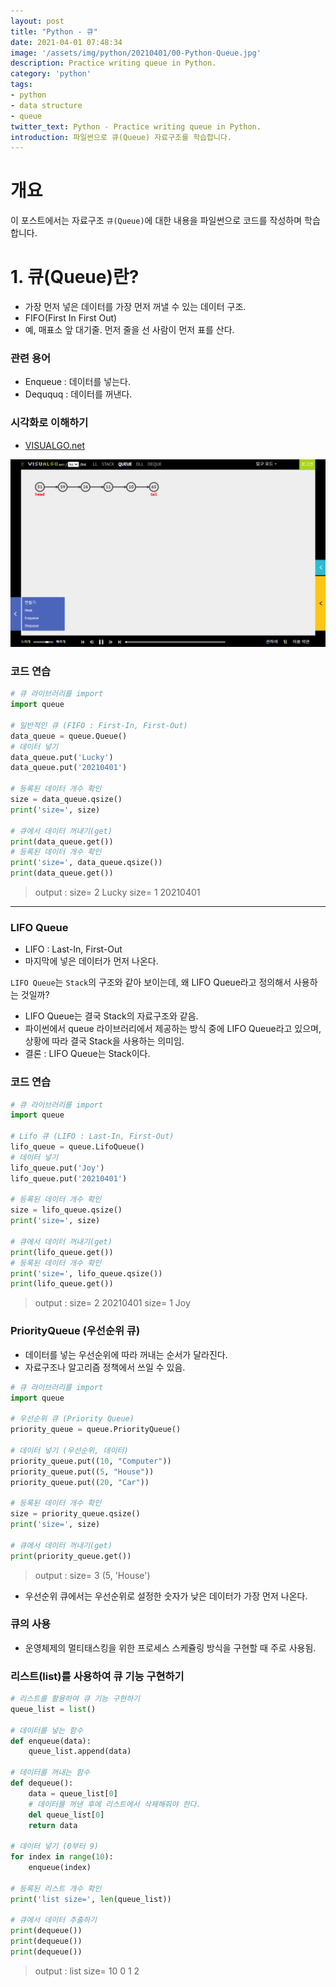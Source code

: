 ```yaml
---
layout: post
title: "Python - 큐"
date: 2021-04-01 07:48:34
image: '/assets/img/python/20210401/00-Python-Queue.jpg'
description: Practice writing queue in Python.
category: 'python'
tags:
- python
- data structure
- queue
twitter_text: Python - Practice writing queue in Python.
introduction: 파일썬으로 큐(Queue) 자료구조를 학습합니다.
---
```


# 개요

이 포스트에서는 자료구조 `큐(Queue)`에 대한 내용을 파일썬으로 코드를 작성하며 학습합니다.

# 1. 큐(Queue)란?

- 가장 먼저 넣은 데이터를 가장 먼저 꺼낼 수 있는 데이터 구조.
- FIFO(First In First Out)
- 예, 매표소 앞 대기줄. 먼저 줄을 선 사람이 먼저 표를 산다.


### 관련 용어

- Enqueue : 데이터를 넣는다.
- Deququq : 데이터를 꺼낸다.


### 시각화로 이해하기

- [VISUALGO.net](https://visualgo.net/ko/list)

![그림1.](/assets/img/python/20210401/01-visualgo-queue.png)


### 코드 연습

```python
# 큐 라이브러리를 import
import queue

# 일반적인 큐 (FIFO : First-In, First-Out)
data_queue = queue.Queue()
# 데이터 넣기
data_queue.put('Lucky')
data_queue.put('20210401')

# 등록된 데이터 개수 확인
size = data_queue.qsize()
print('size=', size)

# 큐에서 데이터 꺼내기(get)
print(data_queue.get())
# 등록된 데이터 개수 확인
print('size=', data_queue.qsize())
print(data_queue.get())
```

> output :
> size= 2
> Lucky
> size= 1
> 20210401

---

### LIFO Queue

- LIFO : Last-In, First-Out
- 마지막에 넣은 데이터가 먼저 나온다.

`LIFO Queue`는 `Stack`의 구조와 같아 보이는데, 왜 LIFO Queue라고 정의해서 사용하는 것일까?

- LIFO Queue는 결국 Stack의 자료구조와 같음.
- 파이썬에서 queue 라이브러리에서 제공하는 방식 중에 LIFO Queue라고 있으며, 상황에 따라 결국 Stack을 사용하는 의미임.
- 결론 : LIFO Queue는 Stack이다.

### 코드 연습

```python
# 큐 라이브러리를 import
import queue

# Lifo 큐 (LIFO : Last-In, First-Out)
lifo_queue = queue.LifoQueue()
# 데이터 넣기
lifo_queue.put('Joy')
lifo_queue.put('20210401')

# 등록된 데이터 개수 확인
size = lifo_queue.qsize()
print('size=', size)

# 큐에서 데이터 꺼내기(get)
print(lifo_queue.get())
# 등록된 데이터 개수 확인
print('size=', lifo_queue.qsize())
print(lifo_queue.get())
```

> output :
> size= 2
> 20210401
> size= 1
> Joy

### PriorityQueue (우선순위 큐)

- 데이터를 넣는 우선순위에 따라 꺼내는 순서가 달라진다.
- 자료구조나 알고리즘 정책에서 쓰일 수 있음.

```python
# 큐 라이브러리를 import
import queue

# 우선순위 큐 (Priority Queue)
priority_queue = queue.PriorityQueue()

# 데이터 넣기 (우선순위, 데이터)
priority_queue.put((10, "Computer"))
priority_queue.put((5, "House"))
priority_queue.put((20, "Car"))

# 등록된 데이터 개수 확인
size = priority_queue.qsize()
print('size=', size)

# 큐에서 데이터 꺼내기(get)
print(priority_queue.get())
```

> output :
> size= 3
> (5, 'House')

- 우선순위 큐에서는 우선순위로 설정한 숫자가 낮은 데이터가 가장 먼저 나온다.


### 큐의 사용

- 운영체제의 멀티태스킹을 위한 프로세스 스케쥴링 방식을 구현할 때 주로 사용됨.

### 리스트(list)를 사용하여 큐 기능 구현하기

```python
# 리스트를 활용하여 큐 기능 구현하기
queue_list = list()

# 데이터를 넣는 함수
def enqueue(data):
    queue_list.append(data)

# 데이터를 꺼내는 함수
def dequeue():
    data = queue_list[0]
    # 데이터를 꺼낸 후에 리스트에서 삭제해줘야 한다.
    del queue_list[0]
    return data

# 데이터 넣기 (0부터 9)
for index in range(10):
    enqueue(index)

# 등록된 리스트 개수 확인
print('list size=', len(queue_list))

# 큐에서 데이터 추출하기
print(dequeue())
print(dequeue())
print(dequeue())
```

> output :
> list size= 10
> 0
> 1
> 2

